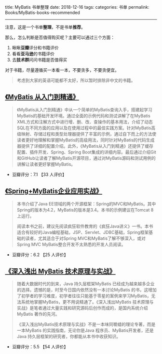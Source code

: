 title: MyBatis 书单整理
date: 2018-12-16
tags:
categories: 书单
permalink: Books/MyBatis-books-recommended

-------

注意，这是一个书单**整理**，不是书单**推荐**。

那么，怎么判断是否值得购买呢？主要可以通过三个方面：

1. 瞅瞅**豆瓣**评分和书籍评价
2. 看看**亚马逊**的书籍评价
3. 去**技术群**问问书籍是否值得买

对于书籍，尽量遵循买一本看一本，不要贪多，不要贪便宜。

> 考虑到大家的英语可能都不太好，所以暂时排除非中文的书籍。

## [《MyBatis 从入门到精通》](https://union-click.jd.com/)

> 《MyBatis从入门到精通》中从一个简单的MyBatis查询入手，搭建起学习MyBatis的基础开发环境。通过全面的示例代码和测试讲解了在MyBatis XML方式和注解方式中进行增、删、改、查操作的基本用法，介绍了动态SQL在不同方面的应用以及在使用过程中的最佳实践方案。针对MyBatis高级映射、存储过程和类型处理器提供了丰富的示例，通过自下而上的方法使读者更好地理解和掌握MyBatis的高级用法，同时针对MyBatis的代码生成器提供了详细的配置介绍。此外，《MyBatis从入门到精通》还提供了缓存配置、插件开发、Spring、Spring Boot集成的详细内容。最后通过介绍Git和GitHub让读者了解MyBatis开源项目，通过对MyBatis源码和测试用例的讲解让读者更好掌握MyBatis。

* 豆瓣评分：7.1 【33 人评价】

## [《Spring+MyBatis企业应用实战》](https://union-click.jd.com/)

> 本书介绍了Java EE领域的两个开源框架：Spring的MVC和MyBatis。其中Spring的版本为4.2，MyBatis的版本是3.4。本书的示例建议在Tomcat 8上运行。
> 
> 阅读本书之前，建议先阅读疯狂软件教育的《疯狂Java讲义》一书。本书适合有较好的Java编程基础，JSP、Servlet、JDBC基础，Spring框架基础的读者，尤其适合于对Spring MVC和MyBatis了解不够深入，或对Spring MVC MyBatis整合开发不太熟悉的开发人员阅读。

* 豆瓣评分：6.2 【25 人评价】

## [《深入浅出 MyBatis 技术原理与实战》](https://union-click.jd.com/)

> 随着大数据时代的到来，Java 持久层框架MyBatis 已经成为越来越多企业的选择。遗憾的是，时至今日国内依然没有一本讨论MyBatis 的书，这增加了初学者的学习难度，初学者往往只能基于零星的案例来学习MyBatis，无法系统地掌握MyBatis，更不用说精通了。《深入浅出MyBatis 技术原理与实战》是笔者通过大量实践和研究源码后创作而成的，是国内系统介绍MyBatis 著作的先河。
> 
> 《深入浅出MyBatis技术原理与实战》不是一本味同嚼蜡的理论专著，而是一本MyBatis 的实践指南，无论你是Java 程序员、MyBatis开发者，还是Java 持久层框架的研究者，你都能从本书中收获知识。

* 豆瓣评分：5.5 【54 人评价】